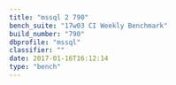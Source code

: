 ```yaml
---
title: "mssql 2 790"
bench_suite: "17w03 CI Weekly Benchmark"
build_number: "790"
dbprofile: "mssql"
classifier: ""
date: 2017-01-16T16:12:14
type: "bench"
---
```

